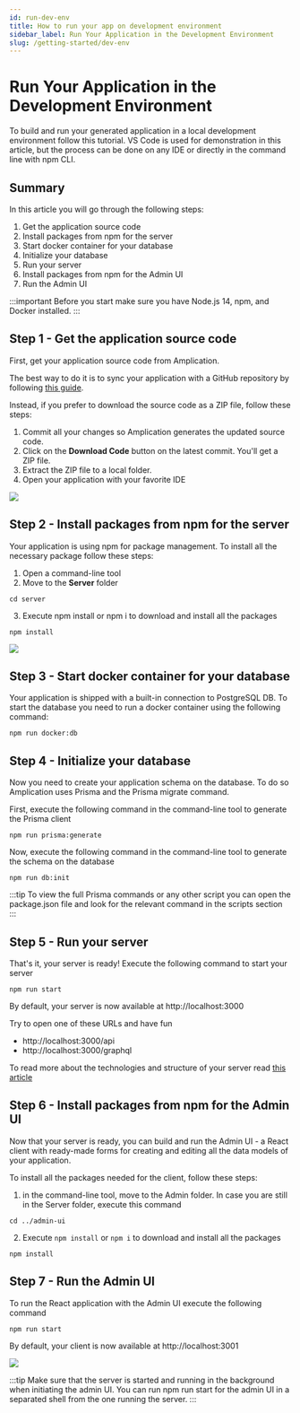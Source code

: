 ```yaml
---
id: run-dev-env
title: How to run your app on development environment
sidebar_label: Run Your Application in the Development Environment
slug: /getting-started/dev-env
---
```


# Run Your Application in the Development Environment

To build and run your generated application in a local development environment follow this tutorial.
VS Code is used for demonstration in this article, but the process can be done on any IDE or directly in the command line with npm CLI.

## Summary

In this article you will go through the following steps:

1. Get the application source code
2. Install packages from npm for the server
3. Start docker container for your database
4. Initialize your database
5. Run your server
6. Install packages from npm for the Admin UI
7. Run the Admin UI

:::important
Before you start make sure you have Node.js 14, npm, and Docker installed.
:::

## Step 1 - Get the application source code

First, get your application source code from Amplication.

The best way to do it is to sync your application with a GitHub repository by following [this guide](/docs/sync-with-github).

Instead, if you prefer to download the source code as a ZIP file, follow these steps:

1. Commit all your changes so Amplication generates the updated source code.
2. Click on the **Download Code** button on the latest commit. You'll get a ZIP file.
3. Extract the ZIP file to a local folder.
4. Open your application with your favorite IDE

![](./assets/download-code.png)

## Step 2 - Install packages from npm for the server

Your application is using npm for package management. To install all the necessary package follow these steps:

1. Open a command-line tool
2. Move to the **Server** folder

```
cd server
```

3. Execute npm install or npm i to download and install all the packages

```
npm install
```

![](./assets/npm-server-install.png)

## Step 3 - Start docker container for your database

Your application is shipped with a built-in connection to PostgreSQL DB. To start the database you need to run a docker container using the following command:

```
npm run docker:db
```

## Step 4 - Initialize your database

Now you need to create your application schema on the database. To do so Amplication uses Prisma and the Prisma migrate command.

First, execute the following command in the command-line tool to generate the Prisma client

```
npm run prisma:generate
```

Now, execute the following command in the command-line tool to generate the schema on the database

```
npm run db:init
```

:::tip
To view the full Prisma commands or any other script you can open the package.json file and look for the relevant command in the scripts section  
:::

## Step 5 - Run your server

That's it, your server is ready!
Execute the following command to start your server

```
npm run start
```

By default, your server is now available at http://localhost:3000

Try to open one of these URLs and have fun

- http://localhost:3000/api
- http://localhost:3000/graphql

To read more about the technologies and structure of your server read [this article](../../getting-started)

## Step 6 - Install packages from npm for the Admin UI

Now that your server is ready, you can build and run the Admin UI - a React client with ready-made forms for creating and editing all the data models of your application.

To install all the packages needed for the client, follow these steps:

1. in the command-line tool, move to the Admin folder. In case you are still in the Server folder, execute this command

```
cd ../admin-ui
```

2. Execute `npm install` or `npm i` to download and install all the packages

```
npm install
```

## Step 7 - Run the Admin UI

To run the React application with the Admin UI execute the following command

```
npm run start
```

By default, your client is now available at http://localhost:3001

![](../getting-started/assets/generated-app/admin-ui.png)

:::tip
Make sure that the server is started and running in the background when initiating the admin UI. You can run npm run start for the admin UI in a separated shell from the one running the server.
:::
